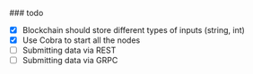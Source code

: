 ### todo 

- [x] Blockchain should store different types of inputs (string, int)
- [x] Use Cobra to start all the nodes
- [ ] Submitting data via REST
- [ ] Submitting data via GRPC
